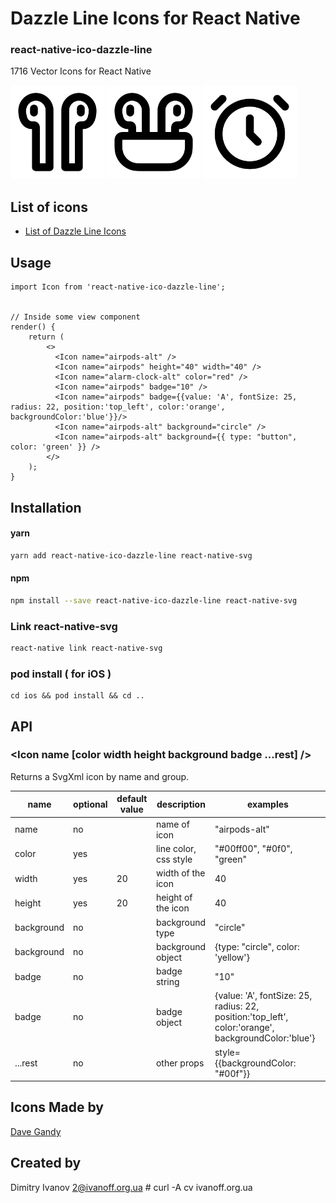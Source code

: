# Dazzle Line Icons for React Native

### react-native-ico-dazzle-line

1716 Vector Icons for React Native

<img src="./static/airpods-alt.png" alt="airpods-alt" width="150" height="150"> <img src="./static/airpods.png" alt="airpods" width="150" height="150"> <img src="./static/alarm-clock-alt.png" alt="alarm-clock-alt" width="150" height="150">

## List of icons

- [List of Dazzle Line Icons](http://ico.simpleness.org/pack/dazzle-line)

## Usage

```
import Icon from 'react-native-ico-dazzle-line';


// Inside some view component
render() {
    return (
        <>
          <Icon name="airpods-alt" />
          <Icon name="airpods" height="40" width="40" />
          <Icon name="alarm-clock-alt" color="red" />
          <Icon name="airpods" badge="10" />
          <Icon name="airpods" badge={{value: 'A', fontSize: 25, radius: 22, position:'top_left', color:'orange', backgroundColor:'blue'}}/>
          <Icon name="airpods-alt" background="circle" />
          <Icon name="airpods-alt" background={{ type: "button", color: 'green' }} />
        </>
    );
}

```

## Installation

#### yarn

```bash
yarn add react-native-ico-dazzle-line react-native-svg
```

#### npm

```bash
npm install --save react-native-ico-dazzle-line react-native-svg
```

### Link react-native-svg

```bash
react-native link react-native-svg
```

### pod install ( for iOS )

```
cd ios && pod install && cd ..
```

## API

### <Icon name [color width height background badge ...rest] />

Returns a SvgXml icon by name and group.

 name | optional | default value | description | examples
------|----------|---------------|-------------|---------
name | no |  | name of icon | "airpods-alt"
color | yes | | line color, css style | "#00ff00", "#0f0", "green"
width | yes | 20 | width of the icon | 40
height | yes | 20 | height of the icon | 40
background | no | | background type | "circle"
background | no | | background object | {type: "circle", color: 'yellow'}
badge | no | | badge string | "10"
badge | no | | badge object | {value: 'A', fontSize: 25, radius: 22, position:'top_left', color:'orange', backgroundColor:'blue'}
...rest | no | | other props | style={{backgroundColor: "#00f"}}

## Icons Made by

[Dave Gandy](https://www.flaticon.com/authors/dave-gandy)

## Created by

Dimitry Ivanov <2@ivanoff.org.ua> # curl -A cv ivanoff.org.ua
